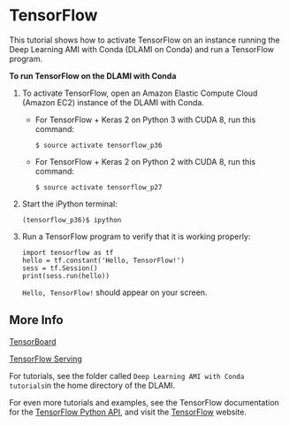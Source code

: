 # TensorFlow<a name="tutorial-tensorflow"></a>

This tutorial shows how to activate TensorFlow on an instance running the Deep Learning AMI with Conda \(DLAMI on Conda\) and run a TensorFlow program\.

**To run TensorFlow on the DLAMI with Conda**

1. To activate TensorFlow, open an Amazon Elastic Compute Cloud \(Amazon EC2\) instance of the DLAMI with Conda\.

   + For TensorFlow \+ Keras 2 on Python 3 with CUDA 8, run this command:

     ```
     $ source activate tensorflow_p36
     ```

   + For TensorFlow \+ Keras 2 on Python 2 with CUDA 8, run this command:

     ```
     $ source activate tensorflow_p27
     ```

1. Start the iPython terminal:

   ```
   (tensorflow_p36)$ ipython
   ```

1. Run a TensorFlow program to verify that it is working properly:

   ```
   import tensorflow as tf
   hello = tf.constant('Hello, TensorFlow!')
   sess = tf.Session()
   print(sess.run(hello))
   ```

   `Hello, TensorFlow!` should appear on your screen\.

## More Info<a name="tutorial-tensorflow-project"></a>

[TensorBoard](tutorial-tensorboard.md)

[TensorFlow Serving](tutorial-tfserving.md)

For tutorials, see the folder called `Deep Learning AMI with Conda tutorials`in the home directory of the DLAMI\. 

For even more tutorials and examples, see the TensorFlow documentation for the [TensorFlow Python API](https://www.tensorflow.org/api_docs/python/), and visit the [TensorFlow](https://www.tensorflow.org) website\.